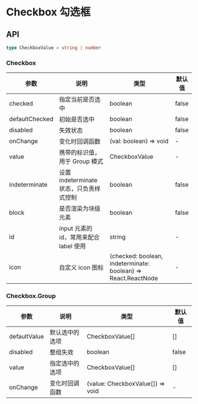 # Checkbox 勾选框

<code src="./demos/index.tsx"></code>

## API

```ts | pure
type CheckboxValue = string | number
```

### Checkbox

| 参数           | 说明                                    | 类型                                                          | 默认值 |
| -------------- | --------------------------------------- | ------------------------------------------------------------- | ------ |
| checked        | 指定当前是否选中                        | boolean                                                       | false  |
| defaultChecked | 初始是否选中                            | boolean                                                       | false  |
| disabled       | 失效状态                                | boolean                                                       | false  |
| onChange       | 变化时回调函数                          | (val: boolean) => void                                        | -      |
| value          | 携带的标识值，用于 Group 模式           | CheckboxValue                                                 | -      |
| indeterminate  | 设置 indeterminate 状态，只负责样式控制 | boolean                                                       | false  |
| block          | 是否渲染为块级元素                      | boolean                                                       | false  |
| id             | input 元素的 id，常用来配合 label 使用  | string                                                        | -      |
| icon           | 自定义 icon 图标                        | (checked: boolean, indeterminate: boolean) => React.ReactNode | -      |

### Checkbox.Group

| 参数         | 说明           | 类型                             | 默认值 |
| ------------ | -------------- | -------------------------------- | ------ |
| defaultValue | 默认选中的选项 | CheckboxValue[]                  | []     |
| disabled     | 整组失效       | boolean                          | false  |
| value        | 指定选中的选项 | CheckboxValue[]                  | []     |
| onChange     | 变化时回调函数 | (value: CheckboxValue[]) => void | -      |
